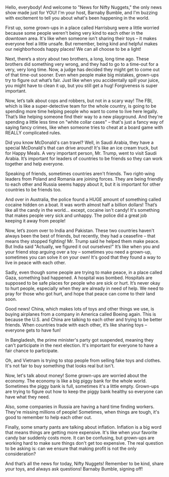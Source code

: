 Hello, everybody! And welcome to "News for Nifty Nuggets," the only news show made just for YOU! I'm your host, Barnaby Bumble, and I'm buzzing with excitement to tell you about what's been happening in the world.

First up, some grown-ups in a place called Harrisburg were a little worried because some people weren't being very kind to each other in the downtown area. It's like when someone isn't sharing their toys – it makes everyone feel a little unsafe. But remember, being kind and helpful makes our neighborhoods happy places! We can all choose to be a light!

Next, there’s a story about two brothers, a long, long time ago. These brothers did something very wrong, and they had to go to a time-out for a very, very long time. Now, a judge has decided they might get to come out of that time-out sooner. Even when people make big mistakes, grown-ups try to figure out what’s fair. Just like when you accidentally spill your juice, you might have to clean it up, but you still get a hug! Forgiveness is super important.

Now, let’s talk about cops and robbers, but not in a scary way! The FBI, which is like a super-detective team for the whole country, is going to be spending more time helping people who want to come to live here legally. That’s like helping someone find their way to a new playground. And they're spending a little less time on "white collar cases" – that's just a fancy way of saying fancy crimes, like when someone tries to cheat at a board game with REALLY complicated rules.

Did you know McDonald's can travel? Well, in Saudi Arabia, they have a special McDonald's that can drive around! It's like an ice cream truck, but for Happy Meals. A very important person, Mr. Trump, went to visit Saudi Arabia. It’s important for leaders of countries to be friends so they can work together and help everyone.

Speaking of friends, sometimes countries aren't friends. Two right-wing leaders from Poland and Romania are joining forces. They are being friendly to each other and Russia seems happy about it, but it is important for other countries to be friends too.

And over in Australia, the police found a HUGE amount of something called cocaine hidden on a boat. It was worth almost half a billion dollars! That’s like all the candy in the world… except, cocaine isn't candy! It's something that makes people very sick and unhappy. The police did a great job keeping it away from people!

Now, let’s zoom over to India and Pakistan. These two countries haven't always been the best of friends, but recently, they had a ceasefire – that means they stopped fighting! Mr. Trump said he helped them make peace. But India said "Actually, we figured it out ourselves!" It’s like when you and your friend stop arguing over a toy – sometimes you need a grown-up, sometimes you can solve it on your own! It's good that they found a way to live in peace with each other.

Sadly, even though some people are trying to make peace, in a place called Gaza, something bad happened. A hospital was bombed. Hospitals are supposed to be safe places for people who are sick or hurt. It’s never okay to hurt people, especially when they are already in need of help. We need to pray for those who got hurt, and hope that peace can come to their land soon.

Good news! China, which makes lots of toys and other things we use, is buying airplanes from a company in America called Boeing again. This is because the U.S. and China are talking to each other and trying to be better friends. When countries trade with each other, it’s like sharing toys – everyone gets to have fun!

In Bangladesh, the prime minister's party got suspended, meaning they can't participate in the next election. It's important for everyone to have a fair chance to participate.

Oh, and Vietnam is trying to stop people from selling fake toys and clothes. It's not fair to buy something that looks real but isn't.

Now, let's talk about money! Some grown-ups are worried about the economy. The economy is like a big piggy bank for the whole world. Sometimes the piggy bank is full, sometimes it's a little empty. Grown-ups are trying to figure out how to keep the piggy bank healthy so everyone can have what they need.

Also, some companies in Russia are having a hard time finding workers. They're missing millions of people! Sometimes, when things are tough, it's good to remember to help each other out.

Finally, some smarty pants are talking about inflation. Inflation is a big word that means things are getting more expensive. It's like when your favorite candy bar suddenly costs more. It can be confusing, but grown-ups are working hard to make sure things don't get too expensive. The real question to be asking is: can we ensure that making profit is not the only consideration?

And that’s all the news for today, Nifty Nuggets! Remember to be kind, share your toys, and always ask questions! Barnaby Bumble, signing off!
